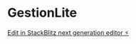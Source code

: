 # GestionLite

[Edit in StackBlitz next generation editor ⚡️](https://stackblitz.com/~/github.com/seb59520/GestionLite)